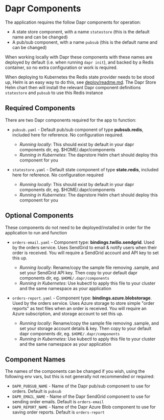 # Dapr Components

The application requires the follow Dapr components for operation:

- A state store component, with a name `statestore` (this is the default name and can be changed)
- A pub/sub component, with a name `pubsub` (this is the default name and can be changed)

When working locally with Dapr these components with these names are deployed by default (i.e. when running `dapr init`), and backed by a Redis container, so no extra configuration or work is required.

When deploying to Kubernetes the Redis state provider needs to be stood up, Helm is an easy way to do this, see [deploy/readme.md](../deploy/readme.md). The Dapr Store Helm chart then will install the relevant Dapr component definitions `statestore` and `pubsub` to use this Redis instance

## Required Components

There are two Dapr components required for the app to function:

- `pubsub.yaml` - Default pub/sub component of type **pubsub.redis**, included here for reference. No configuration required.

  - _Running locally_: This should exist by default in your dapr components dir, eg. $HOME/.dapr/components
  - _Running in Kubernetes_: The daprstore Helm chart should deploy this component for you

- `statestore.yaml` - Default state component of type **state.redis**, included here for reference. No configuration required

  - _Running locally_: This should exist by default in your dapr components dir, eg. $HOME/.dapr/components
  - _Running in Kubernetes_: The daprstore Helm chart should deploy this component for you

## Optional Components

These components do not need to be deployed/installed in order for the application to run and function

- `orders-email.yaml` - Component type: **bindings.twilio.sendgrid**. Used by the orders service. Uses SendGrid to email & notify users when their order is received. You will require a SendGrid account and API key to set this up.

  - _Running locally_: Rename/copy the sample file removing .sample, and set your SendGrid API key. Then copy to your default dapr components dir, eg. `$HOME/.dapr/components`
  - _Running in Kubernetes_: Use kubectl to apply this file to your cluster and the same namespace as your application

- `orders-report.yaml` - Component type: **bindings.azure.blobstorage**. Used by the orders service. Uses Azure storage to store simple "order reports" as text files when an order is received. You will require an Azure subscription, and storage account to set this up.

  - _Running locally_: Rename/copy the sample file removing .sample, and set your storage account details & key. Then copy to your default dapr components dir, eg. `$HOME/.dapr/components`
  - _Running in Kubernetes_: Use kubectl to apply this file to your cluster and the same namespace as your application

## Component Names

The names of the components can be changed if you wish, using the following env vars, but this is not generally not recommended or required:

- `DAPR_PUBSUB_NAME` - Name of the Dapr pub/sub component to use for orders. Default is `pubsub`
- `DAPR_EMAIL_NAME` - Name of the Dapr SendGrid component to use for sending order emails. Default is `orders-email`
- `DAPR_REPORT_NAME` - Name of the Dapr Azure Blob component to use for saving order reports. Default is `orders-report`
